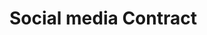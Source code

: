 # Social media Contract

<!-- https://mumbai.polygonscan.com/address/0x403ccb90562510e98d73dC22BF0875148441921b#code -->